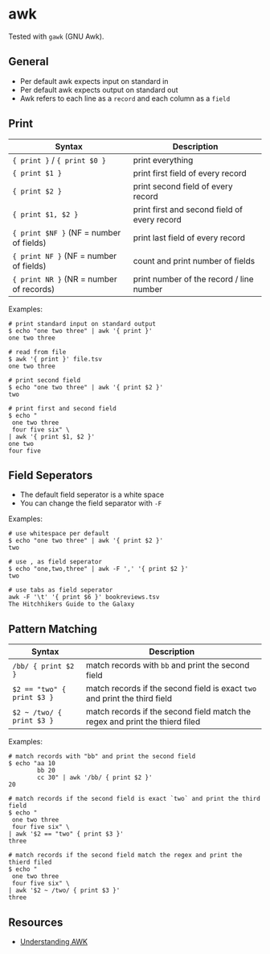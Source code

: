 # awk

Tested with `gawk` (GNU Awk).

## General

* Per default awk expects input on standard in
* Per default awk expects output on standard out
* Awk refers to each line as a `record` and each column as a `field`

## Print

| Syntax                                   | Description                                  |
| ---------------------------------------- | -------------------------------------------- |
| `{ print }` / `{ print $0 }`             | print everything                             |
| `{ print $1 }`                           | print first field of every record            |
| `{ print $2 }`                           | print second field of every record           |
| `{ print $1, $2 }`                       | print first and second field of every record |
| `{ print $NF }` (NF = number of fields)  | print last field of every record             |
| `{ print NF }` (NF = number of fields)   | count and print number of fields             |
| `{ print NR }` (NR = number of records)  | print number of the record / line number     |

Examples:

```shell
# print standard input on standard output
$ echo "one two three" | awk '{ print }'
one two three
```

```shell
# read from file
$ awk '{ print }' file.tsv
one two three
```

```shell
# print second field
$ echo "one two three" | awk '{ print $2 }'
two
```

```shell
# print first and second field
$ echo "
 one two three
 four five six" \
| awk '{ print $1, $2 }'
one two
four five
```

## Field Seperators

* The default field seperator is a white space
* You can change the field separator with `-F`

Examples:

```shell
# use whitespace per default
$ echo "one two three" | awk '{ print $2 }'
two
```

```shell
# use , as field seperator
$ echo "one,two,three" | awk -F ',' '{ print $2 }'
two
```

```shell
# use tabs as field seperator
awk -F '\t' '{ print $6 }' bookreviews.tsv
The Hitchhikers Guide to the Galaxy
```

## Pattern Matching

| Syntax                             | Description                                                                  |
| ---------------------------------- | ---------------------------------------------------------------------------- |
| `/bb/ { print $2 }`                | match records with `bb` and print the second field                           |
| `$2 == "two" { print $3 }`         | match records if the second field is exact `two` and print the third field   |
| `$2 ~ /two/ { print $3 }`          | match records if the second field match the regex and print the thierd filed |

Examples:

```shell
# match records with "bb" and print the second field
$ echo "aa 10
        bb 20
        cc 30" | awk '/bb/ { print $2 }'
20
```

```shell
# match records if the second field is exact `two` and print the third field
$ echo "
 one two three
 four five six" \
| awk '$2 == "two" { print $3 }'    
three
```

```shell
# match records if the second field match the regex and print the thierd filed
$ echo "
 one two three
 four five six" \
| awk '$2 ~ /two/ { print $3 }'
three
```

## Resources

* [Understanding AWK](https://earthly.dev/blog/awk-examples/)
